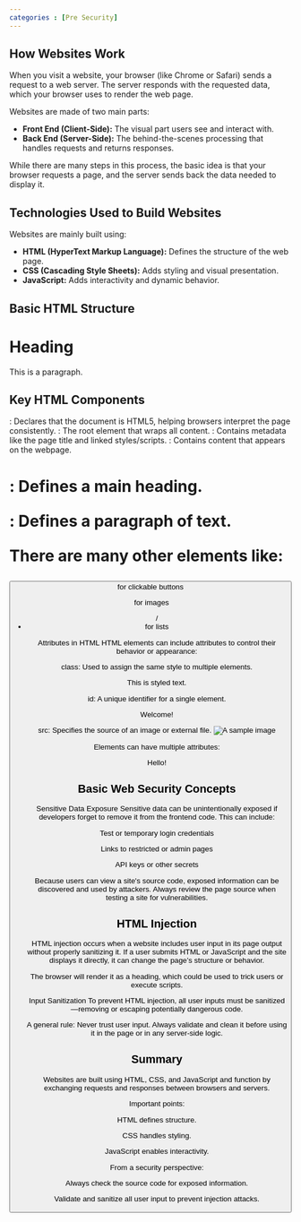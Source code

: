 ```yaml
---
categories : [Pre Security]
---
```


## How Websites Work

When you visit a website, your browser (like Chrome or Safari) sends a request to a web server. The server responds with the requested data, which your browser uses to render the web page.

Websites are made of two main parts:

- **Front End (Client-Side):** The visual part users see and interact with.
- **Back End (Server-Side):** The behind-the-scenes processing that handles requests and returns responses.

While there are many steps in this process, the basic idea is that your browser requests a page, and the server sends back the data needed to display it.

## Technologies Used to Build Websites

Websites are mainly built using:

- **HTML (HyperText Markup Language):** Defines the structure of the web page.
- **CSS (Cascading Style Sheets):** Adds styling and visual presentation.
- **JavaScript:** Adds interactivity and dynamic behavior.

## Basic HTML Structure

<!DOCTYPE html>
<html>
  <head>
    <title>Page Title</title>
  </head>
  <body>
    <h1>Heading</h1>
    <p>This is a paragraph.</p>
  </body>
</html>

## Key HTML Components
<!DOCTYPE html>: Declares that the document is HTML5, helping browsers interpret the page consistently.

<html>: The root element that wraps all content.

<head>: Contains metadata like the page title and linked styles/scripts.

<body>: Contains content that appears on the webpage.

<h1>: Defines a main heading.

<p>: Defines a paragraph of text.

There are many other elements like:

<button> for clickable buttons

<img> for images

<ul> / <li> for lists

Attributes in HTML
HTML elements can include attributes to control their behavior or appearance:

class: Used to assign the same style to multiple elements.
<p class="highlight">This is styled text.</p>

id: A unique identifier for a single element.
<p id="intro">Welcome!</p>

src: Specifies the source of an image or external file.
<img src="image.jpg" alt="A sample image">

Elements can have multiple attributes:
<p id="message" class="info">Hello!</p>


## Basic Web Security Concepts
Sensitive Data Exposure
Sensitive data can be unintentionally exposed if developers forget to remove it from the frontend code. This can include:

Test or temporary login credentials

Links to restricted or admin pages

API keys or other secrets

Because users can view a site's source code, exposed information can be discovered and used by attackers. Always review the page source when testing a site for vulnerabilities.

## HTML Injection
HTML injection occurs when a website includes user input in its page output without properly sanitizing it. If a user submits HTML or JavaScript and the site displays it directly, it can change the page’s structure or behavior.

The browser will render it as a heading, which could be used to trick users or execute scripts.

Input Sanitization
To prevent HTML injection, all user inputs must be sanitized—removing or escaping potentially dangerous code.

A general rule: Never trust user input. Always validate and clean it before using it in the page or in any server-side logic.

## Summary
Websites are built using HTML, CSS, and JavaScript and function by exchanging requests and responses between browsers and servers.

Important points:

HTML defines structure.

CSS handles styling.

JavaScript enables interactivity.

From a security perspective:

Always check the source code for exposed information.

Validate and sanitize all user input to prevent injection attacks.

